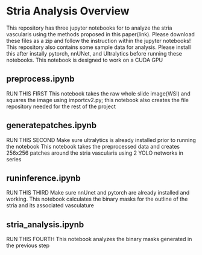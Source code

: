 # Stria Analysis Overview 
This repository has three jupyter notebooks for to analyze the stria vascularis using the methods proposed in this paper(link). Please download these files as a zip and follow the instruction within the jupyter notebooks! This repository also contains some sample data for analysis. 
Please install this after instally pytorch, nnUNet, and Ultralytics before running these notebooks. 
This notebook is designed to work on a CUDA GPU

## preprocess.ipynb
RUN THIS FIRST
This notebook takes the raw whole slide image(WSI) and squares the image using importcv2.py; this notebook also creates the file repository needed for the rest of the project

## generatepatches.ipynb
RUN THIS SECOND
Make sure ultralytics is already installed prior to running the notebook
This notebook takes the preprocessed data and creates 256x256 patches around the stria vascularis using 2 YOLO networks in series 

## runinference.ipynb
RUN THIS THIRD
Make sure nnUnet and pytorch are already installed and working. This notebook calculates the binary masks for the outline of the stria and its associated vasculature

## stria_analysis.ipynb
RUN THIS FOURTH
This notebook analyzes the binary masks generated in the previous step




